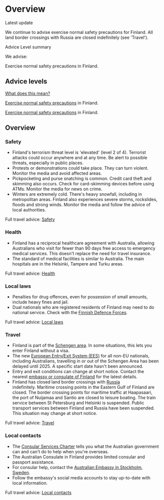 # Overview

Latest update

We continue to advise exercise normal safety precautions for Finland. All land border crossings with Russia are closed indefinitely (see 'Travel').

Advice Level summary

We advise:

Exercise normal safety precautions in Finland.

## Advice levels

[What does this mean?](/before-you-go/travel-advice-explained/)

[Exercise normal safety precautions](https://www.smartraveller.gov.au/consular-services/travel-advice-explained#level1) in Finland.

[Exercise normal safety precautions](https://www.smartraveller.gov.au/consular-services/travel-advice-explained#level1) in Finland.

## Overview

### Safety

* Finland's terrorism threat level is 'elevated' (level 2 of 4). Terrorist attacks could occur anywhere and at any time. Be alert to possible threats, especially in public places.
* Protests or demonstrations could take place. They can turn violent. Monitor the media and avoid affected areas.
* Pickpocketing and purse snatching is common. Credit card theft and skimming also occurs. Check for card-skimming devices before using ATMs. Monitor the media for news on crime.
* Winters are extremely cold. There's heavy snowfall, including in metropolitan areas. Finland also experiences severe storms, rockslides, floods and strong winds. Monitor the media and follow the advice of local authorities.

Full travel advice: [Safety](#safety)

### Health

* Finland has a reciprocal healthcare agreement with Australia, allowing Australians who visit for fewer than 90 days free access to emergency medical services. This doesn't replace the need for travel insurance.
* The standard of medical facilities is similar to Australia. The main hospitals are in the Helsinki, Tampere and Turku areas.

Full travel advice: [Health](#health)

### Local laws

* Penalties for drug offences, even for possession of small amounts, include heavy fines and jail.
* Dual nationals who are registered residents of Finland may need to do national service. Check with the [Finnish Defence Forces](https://puolustusvoimat.fi/en/finnish-conscription-system).

Full travel advice: [Local laws](#local-laws)

### Travel

* Finland is part of the [Schengen area](/before-you-go/the-basics/schengen "Visas and entry requirements in Europe and the Schengen Area"). In some situations, this lets you enter Finland without a visa.
* The new [European Entry/Exit System (EES)](https://travel-europe.europa.eu/ees_en) for all non-EU nationals, including Australians, travelling in or out of the Schengen Area has been delayed until 2025. A specific start date hasn't been announced.
* Entry and exit conditions can change at short notice. Contact the nearest [embassy or consulate of Finland](https://protocol.dfat.gov.au/Public/Missions/69) for the latest details.
* Finland has closed land border crossings with [Russia](/destinations/europe/russia "Russia") indefinitely. Maritime crossing points in the Eastern Gulf of Finland are closed. The border crossing points for maritime traffic at Haapasaari, the port of Nuijamaa and Santio are closed to leisure boating. The train service between St Petersburg and Helsinki is suspended. Public transport services between Finland and Russia have been suspended. This situation may change at short notice.

Full travel advice: [Travel](#travel)

### Local contacts

* The [Consular Services Charter](/node/46) tells you what the Australian government can and can't do to help when you're overseas.
* The Australian Consulate in Finland provides limited consular and passport assistance.
* For consular help, contact the [Australian Embassy in Stockholm, Sweden](https://sweden.embassy.gov.au/stok/contact-us.html).
* Follow the embassy's social media accounts to stay up-to-date with local information.

Full travel advice: [Local contacts](#local-contacts)